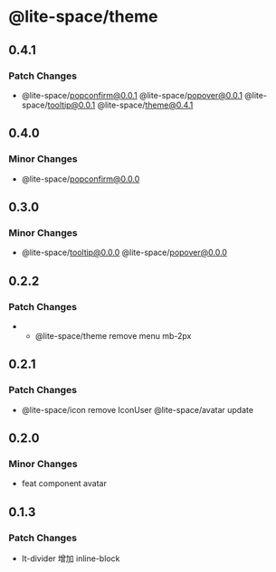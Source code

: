 # @lite-space/theme

## 0.4.1

### Patch Changes

- @lite-space/popconfirm@0.0.1
  @lite-space/popover@0.0.1
  @lite-space/tooltip@0.0.1
  @lite-space/theme@0.4.1

## 0.4.0

### Minor Changes

- @lite-space/popconfirm@0.0.0

## 0.3.0

### Minor Changes

- @lite-space/tooltip@0.0.0
  @lite-space/popover@0.0.0

## 0.2.2

### Patch Changes

- - @lite-space/theme remove menu mb-2px

## 0.2.1

### Patch Changes

- @lite-space/icon remove IconUser
  @lite-space/avatar update

## 0.2.0

### Minor Changes

- feat component avatar

## 0.1.3

### Patch Changes

- lt-divider 增加 inline-block

